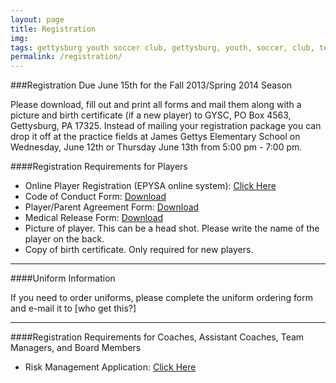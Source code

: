```yaml
---
layout: page
title: Registration
img: 
tags: gettysburg youth soccer club, gettysburg, youth, soccer, club, teams, registration
permalink: /registration/
---
```

###Registration Due June 15th for the Fall 2013/Spring 2014 Season

Please download, fill out and print all forms and mail them along with a picture and birth certificate (if a new player) to GYSC, PO Box 4563, Gettysburg, PA 17325. Instead of mailing your registration package you can drop it off at the practice fields at James Gettys Elementary School on Wednesday, June 12th or Thursday June 13th from 5:00 pm - 7:00 pm. 

####Registration Requirements for Players

<ul>
<li>Online Player Registration (EPYSA online system): <a href="https://www.youthleaguesusa.com/epys/13-14/0117/008/Welcome.html">Click Here</a></li>
<li>Code of Conduct Form: <a href="https://www.dropbox.com/s/8xz3x9al7lz5vcb/Code%20of%20Conduct-1.pdf">Download</a></li>
<li>Player/Parent Agreement Form: <a href="https://www.dropbox.com/s/3si4g9vn0x68eik/GYSC%20Player-Parent%20Agreement.pdf">Download</a></li>
<li>Medical Release Form: <a href="https://www.dropbox.com/s/7qfdk24zfej4bak/Medical_Release1.pdf">Download</a></li>
</li>
<li>Picture of player. This can be a head shot. Please write the name of the player on the back.</li>
<li>Copy of birth certificate. Only required for new players.</li>
</ul>

__________________________________________________________________________________________________________________________

####Uniform Information

If you need to order uniforms, please complete the uniform ordering form and e-mail it to [who get this?]

__________________________________________________________________________________________________________________________

####Registration Requirements for Coaches, Assistant Coaches, Team Managers, and Board Members

<ul>
<li>Risk Management Application: <a href="https://www.youthleaguesusa.com/epys/13-14/RiskManagement.html">Click Here</a></li>
</ul>


